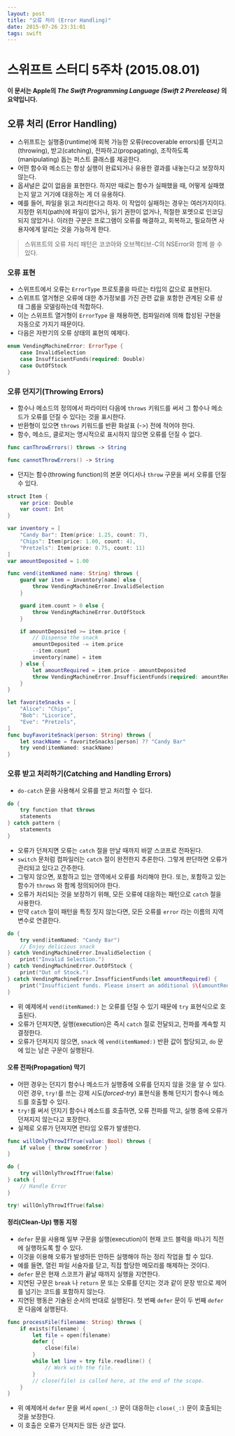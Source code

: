 ```yaml
---
layout: post
title: "오류 처리 (Error Handling)"
date: 2015-07-26 23:31:01
tags: swift
---
```

# 스위프트 스터디 5주차 (2015.08.01)

**이 문서는 Apple의 _The Swift Programming Language (Swift 2 Prerelease)_ 의 요약입니다.**

## 오류 처리 (Error Handling)

- 스위프트는 실행중(runtime)에 회복 가능한 오류(recoverable errors)를 던지고(throwing), 받고(catching), 전파하고(propagating), 조작하도록(manipulating) 돕는 퍼스트 클래스를 제공한다.
- 어떤 함수와 메소드는 항상 실행이 완료되거나 유용한 결과를 내놓는다고 보장하지 않는다.
- 옵셔널은 값이 없음을 표현한다. 하지만 때로는 함수가 실패했을 때, 어떻게 실패했는지 알고 거기에 대응하는 게 더 유용하다.
- 예를 들어, 파일을 읽고 처리한다고 하자. 이 작업이 실패하는 경우는 여러가지이다. 지정한 위치(path)에 파일이 없거나, 읽기 권한이 없거나, 적절한 포멧으로 인코딩되지 않았거나. 이러한 구분은 프로그램이 오류를 해결하고, 회복하고, 필요하면 사용자에게 알리는 것을 가능하게 한다.

> 스위프트의 오류 처리 패턴은 코코아와 오브젝티브-C의 NSError와 함께 쓸 수 있다.

### 오류 표현

- 스위프트에서 오류는 `ErrorType` 프로토콜을 따르는 타입의 값으로 표현된다.
- 스위프트 열거형은 오류에 대한 추가정보를 가진 관련 값을 포함한 관계된 오류 상태 그룹을 모델링하는데 적합하다.
- 이는 스위프트 열거형이 `ErrorType` 을 채용하면, 컴파일러에 의해 합성된 구현을 자동으로 가지기 때문이다.
- 다음은 자판기의 오류 상태의 표현의 예제다.

```swift
enum VendingMachineError: ErrorType {
    case InvalidSelection
    case InsufficientFunds(required: Double)
    case OutOfStock
}
```

### 오류 던지기(Throwing Errors)

- 함수나 메소드의 정의에서 파라미터 다음에 `throws` 키워드를 써서 그 함수나 메소드가 오류를 던질 수 있다는 것을 표시한다.
- 반환형이 있으면 `throws` 키워드를 반환 화살표 (->) 전에 적어야 한다.
- 함수, 메소드, 클로저는 명시적으로 표시하지 않으면 오류를 던질 수 없다.

```swift
func canThrowErrors() throws -> String

func cannotThrowErrors() -> String
```

- 던지는 함수(throwing function)의 본문 어디서나 `throw` 구문을 써서 오류를 던질 수 있다.

```swift
struct Item {
    var price: Double
    var count: Int
}

var inventory = [
    "Candy Bar": Item(price: 1.25, count: 7),
    "Chips": Item(price: 1.00, count: 4),
    "Pretzels": Item(price: 0.75, count: 11)
]
var amountDeposited = 1.00

func vend(itemNamed name: String) throws {
    guard var item = inventory[name] else {
        throw VendingMachineError.InvalidSelection
    }

    guard item.count > 0 else {
        throw VendingMachineError.OutOfStock
    }

    if amountDeposited >= item.price {
        // Dispense the snack
        amountDeposited -= item.price
        --item.count
        inventory[name] = item
    } else {
        let amountRequired = item.price - amountDeposited
        throw VendingMachineError.InsufficientFunds(required: amountRequired)
    }
}
```

```swift
let favoriteSnacks = [
    "Alice": "Chips",
    "Bob": "Licorice",
    "Eve": "Pretzels",
]
func buyFavoriteSnack(person: String) throws {
    let snackName = favoriteSnacks[person] ?? "Candy Bar"
    try vend(itemNamed: snackName)
}
```

### 오류 받고 처리하기(Catching and Handling Errors)

- `do-catch` 문을 사용해서 오류를 받고 처리할 수 있다.

```swift
do {
    try function that throws
    statements
} catch pattern {
    statements
}
```

- 오류가 던져지면 오류는 `catch` 절을 만날 때까지 바깥 스코프로 전파된다.
- `switch` 문처럼 컴파일러는 `catch` 절이 완전한지 추론한다. 그렇게 판단하면 오류가 관리되고 있다고 간주한다.
- 그렇지 않으면, 포함하고 있는 영역에서 오류를 처리해야 한다. 또는, 포함하고 있는 함수가 `throws` 와 함께 정의되어야 한다.
- 오류가 처리되는 것을 보장하기 위해, 모든 오류에 대응하는 패턴으로 `catch` 절을 사용한다.
- 만약 `catch` 절이 패턴을 특징 짓지 않는다면, 모든 오류를 `error` 라는 이름의 지역 변수로 연결한다.

```swift
do {
    try vend(itemNamed: "Candy Bar")
    // Enjoy delicious snack
} catch VendingMachineError.InvalidSelection {
    print("Invalid Selection.")
} catch VendingMachineError.OutOfStock {
    print("Out of Stock.")
} catch VendingMachineError.InsufficientFunds(let amountRequired) {
    print("Insufficient funds. Please insert an additional $\(amountRequired).")
}
```

- 위 예제에서 `vend(itemNamed:)` 는 오류를 던질 수 있기 때문에 `try` 표현식으로 호출된다.
- 오류가 던져지면, 실행(execution)은 즉시 `catch` 절로 전달되고, 전파를 계속할 지 결정한다.
- 오류가 던져지지 않으면, `snack` 에 `vend(itemNamed:)` 반환 값이 할당되고, `do` 문에 있는 남은 구문이 실행된다.

#### 오류 전파(Propagation) 막기

- 어떤 경우는 던지기 함수나 메소드가 실행중에 오류를 던지지 않을 것을 알 수 있다. 이런 경우, `try!`를 쓰는 강제 시도(*forced-try*) 표현식을 통해 던지기 함수나 메소드를 호출할 수 있다.
- `try!`를 써서 던지기 함수나 메소드를 호출하면, 오류 전파를 막고, 실행 중에 오류가 던져지지 않는다고 포장한다.
- 실제로 오류가 던져지면 런타임 오류가 발생한다.

```swift
func willOnlyThrowIfTrue(value: Bool) throws {
    if value { throw someError }
}

do {
    try willOnlyThrowIfTrue(false)
} catch {
    // Handle Error
}

try! willOnlyThrowIfTrue(false)
```

#### 정리(Clean-Up) 행동 지정

- `defer` 문을 사용해 일부 구문을 실행(execution)이 현재 코드 블럭을 떠나기 직전에 실행하도록 할 수 있다.
- 이것을 이용해 오류가 발생하든 안하든 실행해야 하는 정리 작업을 할 수 있다.
- 예를 들면, 열린 파일 서술자를 닫고, 직접 할당한 메모리를 해제하는 것이다.
- `defer` 문은 현재 스코프가 끝날 때까지 실행을 지연한다.
- 지연된 구문은 `break` 나 `return` 문 또는 오류를 던지는 것과 같이 문장 밖으로 제어를 넘기는 코드를 포함하지 않는다.
- 지연된 행동은 기술된 순서의 반대로 실행된다. 첫 번째 `defer` 문이 두 번째 `defer` 문 다음에 실행된다.

```swift
func processFile(filename: String) throws {
    if exists(filename) {
        let file = open(filename)
        defer {
            close(file)
        }
        while let line = try file.readline() {
            // Work with the file.
        }
        // close(file) is called here, at the end of the scope.
    }
}
```

- 위 예제에서 `defer` 문을 써서 `open(_:)` 문이 대응하는 `close(_:)` 문이 호출되는 것을 보장한다.
- 이 호출은 오류가 던져지든 않든 상관 없다.
